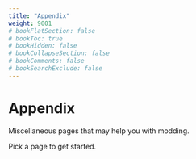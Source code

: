 ```yaml
---
title: "Appendix"
weight: 9001
# bookFlatSection: false
# bookToc: true
# bookHidden: false
# bookCollapseSection: false
# bookComments: false
# bookSearchExclude: false
---
```


# Appendix

Miscellaneous pages that may help you with modding.

Pick a page to get started.
